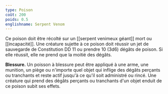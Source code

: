 ```yaml
---
type: Poison
coût: 200
poids: 0.5
englishname: Serpent Venom
---
```

Ce poison doit être récolté sur un [[serpent venimeux géant]] mort ou [[incapacité]]. Une créature sujette à ce poison doit réussir un jet de sauvegarde de Constitution DD 11 ou prendre 10 (3d6) dégâts de poison. Si elle réussit, elle ne prend que la moitié des dégâts.

**Blessure.** Un poisson à blessure peut être appliqué à une arme, une munition, un piège ou n'importe quel objet qui inflige des dégâts perçants ou tranchants et reste actif jusqu'à ce qu'il soit administré ou rincé. Une créature qui prend des dégâts perçants ou tranchants d'un objet enduit de ce poison subit ses effets.
